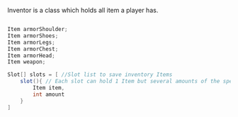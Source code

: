 Inventor is a class which holds all item a player has. 
```Java

Item armorShoulder;
Item armorShoes;
Item armorLegs;
Item armorChest;
Item armorHead;
Item weapon;

Slot[] slots = [ //Slot list to save inventory Items
    slot(){ // Each slot can hold 1 Item but several amounts of the specified item
        Item item,
        int amount
    }
]

```
